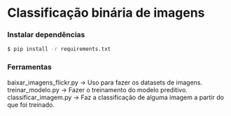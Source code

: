 # Classificação binária de imagens

### Instalar dependências

```bash
$ pip install -r requirements.txt
```

### Ferramentas

baixar_imagens_flickr.py -> Uso para fazer os datasets de imagens.
treinar_modelo.py -> Fazer o treinamento do modelo preditivo.
classificar_imagem.py -> Faz a classificação de alguma imagem a partir do que
foi treinado.


